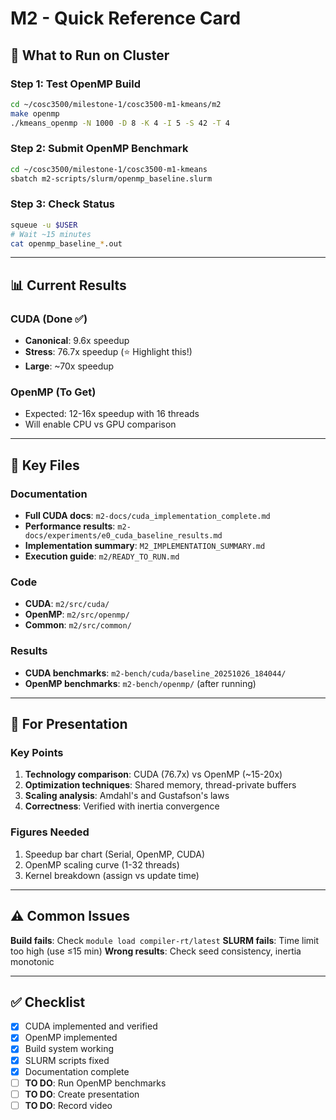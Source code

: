 # M2 - Quick Reference Card

## 🚀 What to Run on Cluster

### Step 1: Test OpenMP Build
```bash
cd ~/cosc3500/milestone-1/cosc3500-m1-kmeans/m2
make openmp
./kmeans_openmp -N 1000 -D 8 -K 4 -I 5 -S 42 -T 4
```

### Step 2: Submit OpenMP Benchmark
```bash
cd ~/cosc3500/milestone-1/cosc3500-m1-kmeans
sbatch m2-scripts/slurm/openmp_baseline.slurm
```

### Step 3: Check Status
```bash
squeue -u $USER
# Wait ~15 minutes
cat openmp_baseline_*.out
```

---

## 📊 Current Results

### CUDA (Done ✅)
- **Canonical**: 9.6x speedup
- **Stress**: 76.7x speedup (⭐ Highlight this!)
- **Large**: ~70x speedup

### OpenMP (To Get)
- Expected: 12-16x speedup with 16 threads
- Will enable CPU vs GPU comparison

---

## 📁 Key Files

### Documentation
- **Full CUDA docs**: `m2-docs/cuda_implementation_complete.md`
- **Performance results**: `m2-docs/experiments/e0_cuda_baseline_results.md`
- **Implementation summary**: `M2_IMPLEMENTATION_SUMMARY.md`
- **Execution guide**: `m2/READY_TO_RUN.md`

### Code
- **CUDA**: `m2/src/cuda/`
- **OpenMP**: `m2/src/openmp/`
- **Common**: `m2/src/common/`

### Results
- **CUDA benchmarks**: `m2-bench/cuda/baseline_20251026_184044/`
- **OpenMP benchmarks**: `m2-bench/openmp/` (after running)

---

## 🎯 For Presentation

### Key Points
1. **Technology comparison**: CUDA (76.7x) vs OpenMP (~15-20x)
2. **Optimization techniques**: Shared memory, thread-private buffers
3. **Scaling analysis**: Amdahl's and Gustafson's laws
4. **Correctness**: Verified with inertia convergence

### Figures Needed
1. Speedup bar chart (Serial, OpenMP, CUDA)
2. OpenMP scaling curve (1-32 threads)
3. Kernel breakdown (assign vs update time)

---

## ⚠️ Common Issues

**Build fails**: Check `module load compiler-rt/latest`
**SLURM fails**: Time limit too high (use ≤15 min)
**Wrong results**: Check seed consistency, inertia monotonic

---

## ✅ Checklist

- [x] CUDA implemented and verified
- [x] OpenMP implemented
- [x] Build system working
- [x] SLURM scripts fixed
- [x] Documentation complete
- [ ] **TO DO**: Run OpenMP benchmarks
- [ ] **TO DO**: Create presentation
- [ ] **TO DO**: Record video